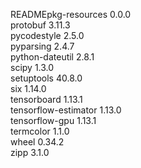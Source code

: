 READMEpkg-resources	0.0.0	
protobuf	3.11.3	
pycodestyle	2.5.0	
pyparsing	2.4.7	
python-dateutil	2.8.1	
scipy	1.3.0	
setuptools	40.8.0	
six	1.14.0	
tensorboard	1.13.1	
tensorflow-estimator	1.13.0	
tensorflow-gpu	1.13.1	
termcolor	1.1.0	
wheel	0.34.2	
zipp	3.1.0	